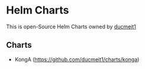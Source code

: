 # Helm Charts

This is open-Source Helm Charts owned by [ducmeit1](https://github.com/ducmeit1)

## Charts

- KongA (https://github.com/ducmeit1/charts/konga)